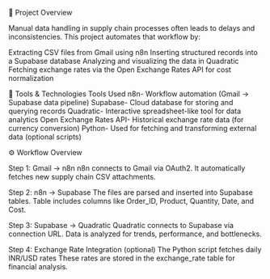 🚀 Project Overview

Manual data handling in supply chain processes often leads to delays and inconsistencies.
This project automates that workflow by:

Extracting CSV files from Gmail using n8n
Inserting structured records into a Supabase database
Analyzing and visualizing the data in Quadratic
Fetching exchange rates via the Open Exchange Rates API for cost normalization

🧩 Tools & Technologies
Tools Used 
n8n- Workflow automation (Gmail → Supabase data pipeline)
Supabase- Cloud database for storing and querying records
Quadratic- Interactive spreadsheet-like tool for data analytics
Open Exchange Rates API- Historical exchange rate data (for currency conversion)
Python- Used for fetching and transforming external data (optional scripts)

⚙️ Workflow Overview

Step 1: Gmail → n8n
n8n connects to Gmail via OAuth2.
It automatically fetches new supply chain CSV attachments.

Step 2: n8n → Supabase
The files are parsed and inserted into Supabase tables.
Table includes columns like Order_ID, Product, Quantity, Date, and Cost.

Step 3: Supabase → Quadratic
Quadratic connects to Supabase via connection URL.
Data is analyzed for trends, performance, and bottlenecks.

Step 4: Exchange Rate Integration (optional)
The Python script fetches daily INR/USD rates
These rates are stored in the exchange_rate table for financial analysis.


